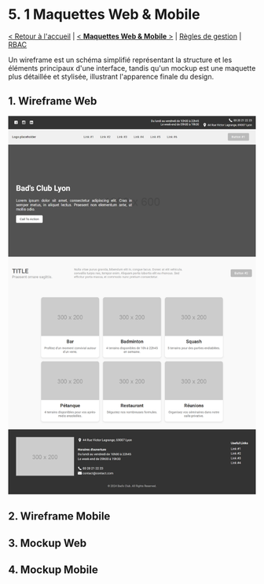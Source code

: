 # 5. 1 Maquettes Web & Mobile

[< Retour à l'accueil](specifications-fonctionnelles.md) | [< **Maquettes Web & Mobile** >](maquettes.md) | [Règles de gestion](regles_de_gestion.md) | [RBAC](rbac.md)

Un wireframe est un schéma simplifié représentant la structure et les éléments principaux d'une interface, tandis qu'un mockup est une maquette plus détaillée et stylisée, illustrant l'apparence finale du design.

## 1. Wireframe Web
![wireframe-web](/imgs/wireframe-web.png)

## 2. Wireframe Mobile

## 3. Mockup Web

## 4. Mockup Mobile